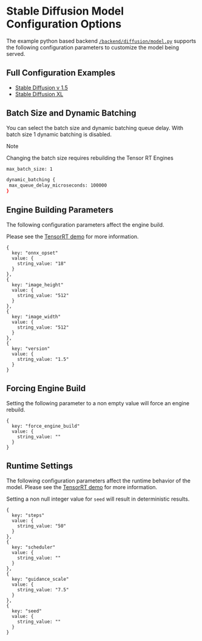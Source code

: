 <!--
# Copyright 2024, NVIDIA CORPORATION & AFFILIATES. All rights reserved.
#
# Redistribution and use in source and binary forms, with or without
# modification, are permitted provided that the following conditions
# are met:
#  * Redistributions of source code must retain the above copyright
#    notice, this list of conditions and the following disclaimer.
#  * Redistributions in binary form must reproduce the above copyright
#    notice, this list of conditions and the following disclaimer in the
#    documentation and/or other materials provided with the distribution.
#  * Neither the name of NVIDIA CORPORATION nor the names of its
#    contributors may be used to endorse or promote products derived
#    from this software without specific prior written permission.
#
# THIS SOFTWARE IS PROVIDED BY THE COPYRIGHT HOLDERS ``AS IS'' AND ANY
# EXPRESS OR IMPLIED WARRANTIES, INCLUDING, BUT NOT LIMITED TO, THE
# IMPLIED WARRANTIES OF MERCHANTABILITY AND FITNESS FOR A PARTICULAR
# PURPOSE ARE DISCLAIMED.  IN NO EVENT SHALL THE COPYRIGHT OWNER OR
# CONTRIBUTORS BE LIABLE FOR ANY DIRECT, INDIRECT, INCIDENTAL, SPECIAL,
# EXEMPLARY, OR CONSEQUENTIAL DAMAGES (INCLUDING, BUT NOT LIMITED TO,
# PROCUREMENT OF SUBSTITUTE GOODS OR SERVICES; LOSS OF USE, DATA, OR
# PROFITS; OR BUSINESS INTERRUPTION) HOWEVER CAUSED AND ON ANY THEORY
# OF LIABILITY, WHETHER IN CONTRACT, STRICT LIABILITY, OR TORT
# (INCLUDING NEGLIGENCE OR OTHERWISE) ARISING IN ANY WAY OUT OF THE USE
# OF THIS SOFTWARE, EVEN IF ADVISED OF THE POSSIBILITY OF SUCH DAMAGE.
-->

# Stable Diffusion Model Configuration Options

The example python based backend
[`/backend/diffusion/model.py`](../backend/diffusion/model.py) supports
the following configuration parameters to customize the model being served.

## Full Configuration Examples

   * [Stable Diffusion v 1.5](../diffusion-models/stable_diffusion_1_5/config.pbtxt)
   * [Stable Diffusion XL](../diffusion-models/stable_diffusion_xl/config.pbtxt)

## Batch Size and Dynamic Batching

You can select the batch size and dynamic batching queue delay. With
batch size 1 dynamic batching is disabled.

> [!Note]
> Changing the batch size requires rebuilding the Tensor RT Engines


```bash
max_batch_size: 1

dynamic_batching {
 max_queue_delay_microseconds: 100000
}

```

## Engine Building Parameters

The following configuration parameters affect the engine build.

Please see the [TensorRT demo](https://github.com/NVIDIA/TensorRT/tree/release/9.2/demo/Diffusion)
for more information.

```
{
  key: "onnx_opset"
  value: {
    string_value: "18"
  }
},
{
  key: "image_height"
  value: {
    string_value: "512"
  }
},
{
  key: "image_width"
  value: {
    string_value: "512"
  }
},
{
  key: "version"
  value: {
    string_value: "1.5"
  }
}
```

## Forcing Engine Build

Setting the following parameter to a non empty value will force an
engine rebuild.

```
{
  key: "force_engine_build"
  value: {
    string_value: ""
  }
}
```

## Runtime Settings

The following configuration parameters affect the runtime behavior of the model.
Please see the [TensorRT demo](https://github.com/NVIDIA/TensorRT/tree/release/9.2/demo/Diffusion)
for more information.

Setting a non null integer value for `seed` will result in
deterministic results.

```
{
  key: "steps"
  value: {
    string_value: "50"
  }
},
{
  key: "scheduler"
  value: {
    string_value: ""
  }
},
{
  key: "guidance_scale"
  value: {
    string_value: "7.5"
  }
},
{
  key: "seed"
  value: {
    string_value: ""
  }
}
```
